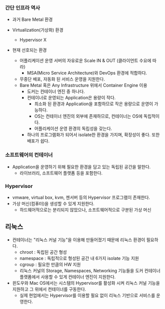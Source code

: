 ### 간단 인프라 역사

- 과거 Bare Metal 환경
- Virtualization(가상화) 환경
  - Hypervisor X

- 현재 선호되는 환경
  - 어플리케이션 운영 서버의 자유로운 Scale IN & OUT (클라이언트 수요에 따라)
      - MSA(Micro Service Architecture)와 DevOps 환경에 적합하다.
  - 무중단 배포, 자동화 된 서비스 운영을 지원한다.
  - Bare Metal 혹은 Any Infrastructure 위에서 Container Engine 이용
      - 도커는 컨테이너 엔진 중 하나다.
      - 컨테이너로 운영되는 Application은 용량이 작다.
          - 최소화 된 환경과 Application을 포함하므로 작은 용량으로 운영이 가능하다.
          - OS는 컨테이너 엔진의 외부에 존재하므로, 컨테이너는 OS에 독립적이다.
          - 어플리케이션 운영 환경의 독립성을 갖는다.
      - 하나의 프로그램화가 되어서 isolate한 환경을 가지며, 확장성이 좋다. 또한 배포가 쉽다.

### 소프트웨어의 컨테이너
- Application을 운영하기 위해 필요한 환경을 담고 있는 독립된 공간을 말한다.
    - 라이브러리, 소프트웨어 플랫폼 등을 포함한다.

### Hypervisor

- vmware, virtual box, kvm, 젠서버 등의 Hypervisor 프로그램이 존재한다.
- 가상 머신(컴퓨터)을 생성할 수 있게 지원한다.
    - 하드웨어적으로는 분리되지 않았으나, 소프트웨어적으로 구분된 가상 머신

## 리눅스
- 컨테이너는 "리눅스 커널 기능"을 이용해 만들어졌기 때문에 리눅스 환경이 필요하다.
    - chroot : 독립된 공간 형성
    - namespace : 독립적으로 형성된 공간 내 6가지 isolate 기능 지원
    - cgroup : 필요한 만큼의 HW 지원
    - 리눅스 커널의 Storage, Namespaces, Networking 기능들을 도커 컨테이너 플랫폼에서 사용할 수 있게 컨테이너 엔진이 지원한다.
- 윈도우와 Mac OS에서는 시스템의 Hypervisor를 활성화 시켜 리눅스 커널 기능을 지원하고 그 위에서 컨테이너를 구동한다.
    - 실제 현업에서는 Hypervisor를 이용할 필요 없이 리눅스 기반으로 서비스를 운영한다.
